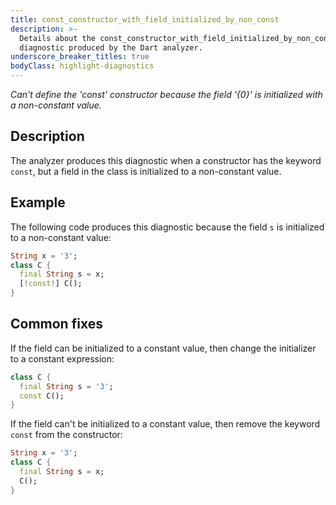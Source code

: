 ```yaml
---
title: const_constructor_with_field_initialized_by_non_const
description: >-
  Details about the const_constructor_with_field_initialized_by_non_const
  diagnostic produced by the Dart analyzer.
underscore_breaker_titles: true
bodyClass: highlight-diagnostics
---
```


_Can't define the 'const' constructor because the field '{0}' is initialized with a non-constant value._

## Description

The analyzer produces this diagnostic when a constructor has the keyword
`const`, but a field in the class is initialized to a non-constant value.

## Example

The following code produces this diagnostic because the field `s` is
initialized to a non-constant value:

```dart
String x = '3';
class C {
  final String s = x;
  [!const!] C();
}
```

## Common fixes

If the field can be initialized to a constant value, then change the
initializer to a constant expression:

```dart
class C {
  final String s = '3';
  const C();
}
```

If the field can't be initialized to a constant value, then remove the
keyword `const` from the constructor:

```dart
String x = '3';
class C {
  final String s = x;
  C();
}
```
